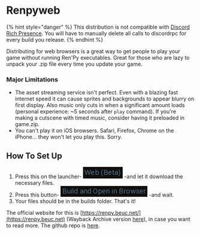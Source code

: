 # Renpyweb

{% hint style="danger" %}
This distribution is not compatible with [Discord Rich Presence](discord-rich-presence.md). You will have to manually delete all calls to discordrpc for every build you release.
{% endhint %}

Distributing for web browsers is a great way to get people to play your game without running Ren'Py executables. Great for those who are lazy to unpack your .zip file every time you update your game.

### Major Limitations

* The asset streaming service isn't perfect. Even with a blazing fast internet speed it can cause sprites and backgrounds to appear blurry on first display. Also music only cuts in when a significant amount loads (personal experience: \~5 seconds after `play` command). If you're making a cutscene with timed music, consider having it preloaded in game.zip.
* You can't play it on iOS browsers. Safari, Firefox, Chrome on the iPhone... they won't let you play this. Sorry.

## How To Set Up

1. Press this on the launcher- ![](</assets/webbutton.webp>) -and let it download the necessary files.
2. Press this button- ![](</assets/buildbutton.webp>) -and wait.
3. Your files should be in the builds folder. That's it!



The official website for this is [https://renpy.beuc.net/](https://renpy.beuc.net) (Wayback Archive version [here](https://web.archive.org/web/20210303225842/https://renpy.beuc.net/)), in case you want to read more. The github repo is [here](https://github.com/renpy/renpyweb).
